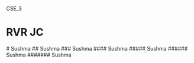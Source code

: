  CSE_3
<h1> RVR JC </h1>
# Sushma
## Sushma
### Sushma
#### Sushma
##### Sushma
###### Sushma
####### Sushma
